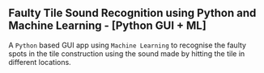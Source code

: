 ## Faulty Tile Sound Recognition using Python and Machine Learning - [Python GUI + ML]

A `Python` based GUI app using `Machine Learning` to recognise the faulty spots in the tile construction using the sound made by hitting the tile in different locations.
